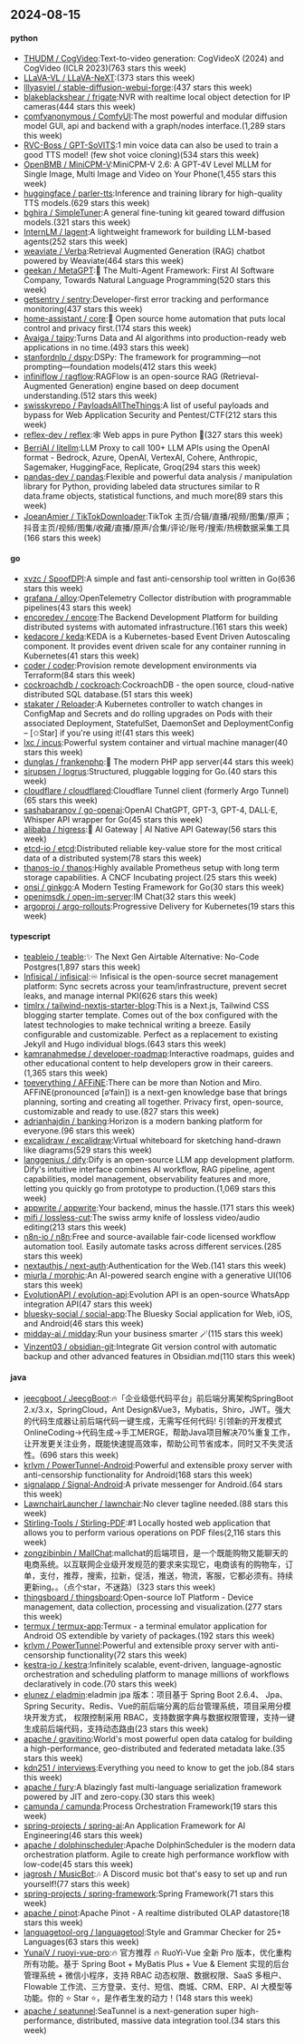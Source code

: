## 2024-08-15

#### python
* [THUDM / CogVideo](https://github.com/THUDM/CogVideo):Text-to-video generation: CogVideoX (2024) and CogVideo (ICLR 2023)(763 stars this week)
* [LLaVA-VL / LLaVA-NeXT](https://github.com/LLaVA-VL/LLaVA-NeXT):(373 stars this week)
* [lllyasviel / stable-diffusion-webui-forge](https://github.com/lllyasviel/stable-diffusion-webui-forge):(437 stars this week)
* [blakeblackshear / frigate](https://github.com/blakeblackshear/frigate):NVR with realtime local object detection for IP cameras(444 stars this week)
* [comfyanonymous / ComfyUI](https://github.com/comfyanonymous/ComfyUI):The most powerful and modular diffusion model GUI, api and backend with a graph/nodes interface.(1,289 stars this week)
* [RVC-Boss / GPT-SoVITS](https://github.com/RVC-Boss/GPT-SoVITS):1 min voice data can also be used to train a good TTS model! (few shot voice cloning)(534 stars this week)
* [OpenBMB / MiniCPM-V](https://github.com/OpenBMB/MiniCPM-V):MiniCPM-V 2.6: A GPT-4V Level MLLM for Single Image, Multi Image and Video on Your Phone(1,455 stars this week)
* [huggingface / parler-tts](https://github.com/huggingface/parler-tts):Inference and training library for high-quality TTS models.(629 stars this week)
* [bghira / SimpleTuner](https://github.com/bghira/SimpleTuner):A general fine-tuning kit geared toward diffusion models.(321 stars this week)
* [InternLM / lagent](https://github.com/InternLM/lagent):A lightweight framework for building LLM-based agents(252 stars this week)
* [weaviate / Verba](https://github.com/weaviate/Verba):Retrieval Augmented Generation (RAG) chatbot powered by Weaviate(464 stars this week)
* [geekan / MetaGPT](https://github.com/geekan/MetaGPT):🌟 The Multi-Agent Framework: First AI Software Company, Towards Natural Language Programming(520 stars this week)
* [getsentry / sentry](https://github.com/getsentry/sentry):Developer-first error tracking and performance monitoring(437 stars this week)
* [home-assistant / core](https://github.com/home-assistant/core):🏡 Open source home automation that puts local control and privacy first.(174 stars this week)
* [Avaiga / taipy](https://github.com/Avaiga/taipy):Turns Data and AI algorithms into production-ready web applications in no time.(493 stars this week)
* [stanfordnlp / dspy](https://github.com/stanfordnlp/dspy):DSPy: The framework for programming—not prompting—foundation models(412 stars this week)
* [infiniflow / ragflow](https://github.com/infiniflow/ragflow):RAGFlow is an open-source RAG (Retrieval-Augmented Generation) engine based on deep document understanding.(512 stars this week)
* [swisskyrepo / PayloadsAllTheThings](https://github.com/swisskyrepo/PayloadsAllTheThings):A list of useful payloads and bypass for Web Application Security and Pentest/CTF(212 stars this week)
* [reflex-dev / reflex](https://github.com/reflex-dev/reflex):🕸️ Web apps in pure Python 🐍(327 stars this week)
* [BerriAI / litellm](https://github.com/BerriAI/litellm):LLM Proxy to call 100+ LLM APIs using the OpenAI format - Bedrock, Azure, OpenAI, VertexAI, Cohere, Anthropic, Sagemaker, HuggingFace, Replicate, Groq(294 stars this week)
* [pandas-dev / pandas](https://github.com/pandas-dev/pandas):Flexible and powerful data analysis / manipulation library for Python, providing labeled data structures similar to R data.frame objects, statistical functions, and much more(89 stars this week)
* [JoeanAmier / TikTokDownloader](https://github.com/JoeanAmier/TikTokDownloader):TikTok 主页/合辑/直播/视频/图集/原声；抖音主页/视频/图集/收藏/直播/原声/合集/评论/账号/搜索/热榜数据采集工具(166 stars this week)

#### go
* [xvzc / SpoofDPI](https://github.com/xvzc/SpoofDPI):A simple and fast anti-censorship tool written in Go(636 stars this week)
* [grafana / alloy](https://github.com/grafana/alloy):OpenTelemetry Collector distribution with programmable pipelines(43 stars this week)
* [encoredev / encore](https://github.com/encoredev/encore):The Backend Development Platform for building distributed systems with automated infrastructure.(161 stars this week)
* [kedacore / keda](https://github.com/kedacore/keda):KEDA is a Kubernetes-based Event Driven Autoscaling component. It provides event driven scale for any container running in Kubernetes(41 stars this week)
* [coder / coder](https://github.com/coder/coder):Provision remote development environments via Terraform(84 stars this week)
* [cockroachdb / cockroach](https://github.com/cockroachdb/cockroach):CockroachDB - the open source, cloud-native distributed SQL database.(51 stars this week)
* [stakater / Reloader](https://github.com/stakater/Reloader):A Kubernetes controller to watch changes in ConfigMap and Secrets and do rolling upgrades on Pods with their associated Deployment, StatefulSet, DaemonSet and DeploymentConfig – [✩Star] if you're using it!(41 stars this week)
* [lxc / incus](https://github.com/lxc/incus):Powerful system container and virtual machine manager(40 stars this week)
* [dunglas / frankenphp](https://github.com/dunglas/frankenphp):🧟 The modern PHP app server(44 stars this week)
* [sirupsen / logrus](https://github.com/sirupsen/logrus):Structured, pluggable logging for Go.(40 stars this week)
* [cloudflare / cloudflared](https://github.com/cloudflare/cloudflared):Cloudflare Tunnel client (formerly Argo Tunnel)(65 stars this week)
* [sashabaranov / go-openai](https://github.com/sashabaranov/go-openai):OpenAI ChatGPT, GPT-3, GPT-4, DALL·E, Whisper API wrapper for Go(45 stars this week)
* [alibaba / higress](https://github.com/alibaba/higress):🤖 AI Gateway | AI Native API Gateway(56 stars this week)
* [etcd-io / etcd](https://github.com/etcd-io/etcd):Distributed reliable key-value store for the most critical data of a distributed system(78 stars this week)
* [thanos-io / thanos](https://github.com/thanos-io/thanos):Highly available Prometheus setup with long term storage capabilities. A CNCF Incubating project.(25 stars this week)
* [onsi / ginkgo](https://github.com/onsi/ginkgo):A Modern Testing Framework for Go(30 stars this week)
* [openimsdk / open-im-server](https://github.com/openimsdk/open-im-server):IM Chat(32 stars this week)
* [argoproj / argo-rollouts](https://github.com/argoproj/argo-rollouts):Progressive Delivery for Kubernetes(19 stars this week)

#### typescript
* [teableio / teable](https://github.com/teableio/teable):✨ The Next Gen Airtable Alternative: No-Code Postgres(1,897 stars this week)
* [Infisical / infisical](https://github.com/Infisical/infisical):♾ Infisical is the open-source secret management platform: Sync secrets across your team/infrastructure, prevent secret leaks, and manage internal PKI(626 stars this week)
* [timlrx / tailwind-nextjs-starter-blog](https://github.com/timlrx/tailwind-nextjs-starter-blog):This is a Next.js, Tailwind CSS blogging starter template. Comes out of the box configured with the latest technologies to make technical writing a breeze. Easily configurable and customizable. Perfect as a replacement to existing Jekyll and Hugo individual blogs.(643 stars this week)
* [kamranahmedse / developer-roadmap](https://github.com/kamranahmedse/developer-roadmap):Interactive roadmaps, guides and other educational content to help developers grow in their careers.(1,365 stars this week)
* [toeverything / AFFiNE](https://github.com/toeverything/AFFiNE):There can be more than Notion and Miro. AFFiNE(pronounced [ə‘fain]) is a next-gen knowledge base that brings planning, sorting and creating all together. Privacy first, open-source, customizable and ready to use.(827 stars this week)
* [adrianhajdin / banking](https://github.com/adrianhajdin/banking):Horizon is a modern banking platform for everyone.(96 stars this week)
* [excalidraw / excalidraw](https://github.com/excalidraw/excalidraw):Virtual whiteboard for sketching hand-drawn like diagrams(529 stars this week)
* [langgenius / dify](https://github.com/langgenius/dify):Dify is an open-source LLM app development platform. Dify's intuitive interface combines AI workflow, RAG pipeline, agent capabilities, model management, observability features and more, letting you quickly go from prototype to production.(1,069 stars this week)
* [appwrite / appwrite](https://github.com/appwrite/appwrite):Your backend, minus the hassle.(171 stars this week)
* [mifi / lossless-cut](https://github.com/mifi/lossless-cut):The swiss army knife of lossless video/audio editing(213 stars this week)
* [n8n-io / n8n](https://github.com/n8n-io/n8n):Free and source-available fair-code licensed workflow automation tool. Easily automate tasks across different services.(285 stars this week)
* [nextauthjs / next-auth](https://github.com/nextauthjs/next-auth):Authentication for the Web.(141 stars this week)
* [miurla / morphic](https://github.com/miurla/morphic):An AI-powered search engine with a generative UI(106 stars this week)
* [EvolutionAPI / evolution-api](https://github.com/EvolutionAPI/evolution-api):Evolution API is an open-source WhatsApp integration API(47 stars this week)
* [bluesky-social / social-app](https://github.com/bluesky-social/social-app):The Bluesky Social application for Web, iOS, and Android(46 stars this week)
* [midday-ai / midday](https://github.com/midday-ai/midday):Run your business smarter 🪄(115 stars this week)
* [Vinzent03 / obsidian-git](https://github.com/Vinzent03/obsidian-git):Integrate Git version control with automatic backup and other advanced features in Obsidian.md(110 stars this week)

#### java
* [jeecgboot / JeecgBoot](https://github.com/jeecgboot/JeecgBoot):🔥「企业级低代码平台」前后端分离架构SpringBoot 2.x/3.x，SpringCloud，Ant Design&Vue3，Mybatis，Shiro，JWT。强大的代码生成器让前后端代码一键生成，无需写任何代码! 引领新的开发模式OnlineCoding->代码生成->手工MERGE，帮助Java项目解决70%重复工作，让开发更关注业务，既能快速提高效率，帮助公司节省成本，同时又不失灵活性。(696 stars this week)
* [krlvm / PowerTunnel-Android](https://github.com/krlvm/PowerTunnel-Android):Powerful and extensible proxy server with anti-censorship functionality for Android(168 stars this week)
* [signalapp / Signal-Android](https://github.com/signalapp/Signal-Android):A private messenger for Android.(64 stars this week)
* [LawnchairLauncher / lawnchair](https://github.com/LawnchairLauncher/lawnchair):No clever tagline needed.(88 stars this week)
* [Stirling-Tools / Stirling-PDF](https://github.com/Stirling-Tools/Stirling-PDF):#1 Locally hosted web application that allows you to perform various operations on PDF files(2,116 stars this week)
* [zongzibinbin / MallChat](https://github.com/zongzibinbin/MallChat):mallchat的后端项目，是一个既能购物又能聊天的电商系统。以互联网企业级开发规范的要求来实现它，电商该有的购物车，订单，支付，推荐，搜索，拉新，促活，推送，物流，客服，它都必须有。持续更新ing。。（点个star，不迷路）(323 stars this week)
* [thingsboard / thingsboard](https://github.com/thingsboard/thingsboard):Open-source IoT Platform - Device management, data collection, processing and visualization.(277 stars this week)
* [termux / termux-app](https://github.com/termux/termux-app):Termux - a terminal emulator application for Android OS extendible by variety of packages.(192 stars this week)
* [krlvm / PowerTunnel](https://github.com/krlvm/PowerTunnel):Powerful and extensible proxy server with anti-censorship functionality(72 stars this week)
* [kestra-io / kestra](https://github.com/kestra-io/kestra):Infinitely scalable, event-driven, language-agnostic orchestration and scheduling platform to manage millions of workflows declaratively in code.(70 stars this week)
* [elunez / eladmin](https://github.com/elunez/eladmin):eladmin jpa 版本：项目基于 Spring Boot 2.6.4、 Jpa、 Spring Security、Redis、Vue的前后端分离的后台管理系统，项目采用分模块开发方式， 权限控制采用 RBAC，支持数据字典与数据权限管理，支持一键生成前后端代码，支持动态路由(23 stars this week)
* [apache / gravitino](https://github.com/apache/gravitino):World's most powerful open data catalog for building a high-performance, geo-distributed and federated metadata lake.(35 stars this week)
* [kdn251 / interviews](https://github.com/kdn251/interviews):Everything you need to know to get the job.(84 stars this week)
* [apache / fury](https://github.com/apache/fury):A blazingly fast multi-language serialization framework powered by JIT and zero-copy.(30 stars this week)
* [camunda / camunda](https://github.com/camunda/camunda):Process Orchestration Framework(19 stars this week)
* [spring-projects / spring-ai](https://github.com/spring-projects/spring-ai):An Application Framework for AI Engineering(46 stars this week)
* [apache / dolphinscheduler](https://github.com/apache/dolphinscheduler):Apache DolphinScheduler is the modern data orchestration platform. Agile to create high performance workflow with low-code(45 stars this week)
* [jagrosh / MusicBot](https://github.com/jagrosh/MusicBot):🎶 A Discord music bot that's easy to set up and run yourself!(77 stars this week)
* [spring-projects / spring-framework](https://github.com/spring-projects/spring-framework):Spring Framework(71 stars this week)
* [apache / pinot](https://github.com/apache/pinot):Apache Pinot - A realtime distributed OLAP datastore(18 stars this week)
* [languagetool-org / languagetool](https://github.com/languagetool-org/languagetool):Style and Grammar Checker for 25+ Languages(63 stars this week)
* [YunaiV / ruoyi-vue-pro](https://github.com/YunaiV/ruoyi-vue-pro):🔥 官方推荐 🔥 RuoYi-Vue 全新 Pro 版本，优化重构所有功能。基于 Spring Boot + MyBatis Plus + Vue & Element 实现的后台管理系统 + 微信小程序，支持 RBAC 动态权限、数据权限、SaaS 多租户、Flowable 工作流、三方登录、支付、短信、商城、CRM、ERP、AI 大模型等功能。你的 ⭐️ Star ⭐️，是作者生发的动力！(148 stars this week)
* [apache / seatunnel](https://github.com/apache/seatunnel):SeaTunnel is a next-generation super high-performance, distributed, massive data integration tool.(34 stars this week)
